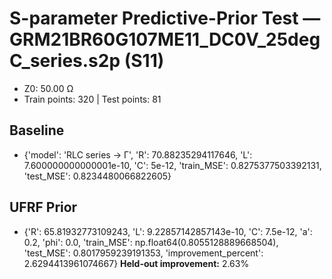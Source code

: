 # S-parameter Predictive-Prior Test — GRM21BR60G107ME11_DC0V_25degC_series.s2p (S11)
- Z0: 50.00 Ω
- Train points: 320  |  Test points: 81

## Baseline
- {'model': 'RLC series -> Γ', 'R': 70.88235294117646, 'L': 7.600000000000001e-10, 'C': 5e-12, 'train_MSE': 0.8275377503392131, 'test_MSE': 0.8234480066822605}

## UFRF Prior
- {'R': 65.81932773109243, 'L': 9.22857142857143e-10, 'C': 7.5e-12, 'a': 0.2, 'phi': 0.0, 'train_MSE': np.float64(0.8055128889668504), 'test_MSE': 0.8017959239191353, 'improvement_percent': 2.6294413961074667}
**Held-out improvement:** 2.63%